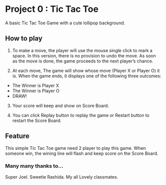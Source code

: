 # Project 0 :  Tic Tac Toe

A basic Tic Tac Toe Game with a cute lollipop background.

## How to play

1. To make a move, the player will use the mouse single click to mark a space. In this version, there is no provision to undo the move. As soon as the move is done, the game proceeds to the next player’s chance.

2. At each move, The game will show whose move (Player X or Player O) it is. When the game ends, it displays one of the following three outcomes:

- The Winner is Player X
- The Winner is Player O
- DRAW!

3. Your score will keep and show on Score Board.

4. You can click Replay button to replay the game or Restart button to restart the Score Board.

## Feature

This simple Tic Tac Toe game need 2 player to play this game.
When someone win, the wining line will flash and keep score on the Score Board.

### Many many thanks to...

Super Joel.
Sweetie Rashida.
My all Lovely classmates.
